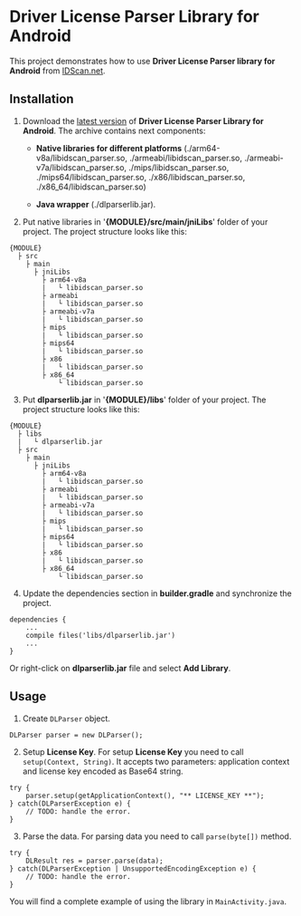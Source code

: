# Driver License Parser Library for Android

This project demonstrates how to use **Driver License Parser library for Android** from [IDScan.net](https://idscan.net/).

## Installation

1. Download the [latest version](https://idscan.net/support/dlparser-android-sdk-documentation/) of **Driver License Parser Library for Android**. The archive contains next components:
    - **Native libraries for different platforms** (./arm64-v8a/libidscan_parser.so,  ./armeabi/libidscan_parser.so,  ./armeabi-v7a/libidscan_parser.so,  ./mips/libidscan_parser.so,  ./mips64/libidscan_parser.so,  ./x86/libidscan_parser.so,  ./x86_64/libidscan_parser.so)

    - **Java wrapper** (./dlparserlib.jar).

2. Put native libraries in '**{MODULE}/src/main/jniLibs**' folder of your project. The project structure looks like this:
```
{MODULE}
  ├ src
    ├ main
      ├ jniLibs
        ├ arm64-v8a
        |   └ libidscan_parser.so
        ├ armeabi
        |   └ libidscan_parser.so
        ├ armeabi-v7a
        |   └ libidscan_parser.so
        ├ mips
        |   └ libidscan_parser.so
        ├ mips64
        |   └ libidscan_parser.so
        ├ x86
        |   └ libidscan_parser.so
        ├ x86_64
            └ libidscan_parser.so
```

3. Put **dlparserlib.jar** in '**{MODULE}/libs**' folder of your project. The project structure looks like this:
```
{MODULE}
  ├ libs
  |   └ dlparserlib.jar
  ├ src
    ├ main
      ├ jniLibs
        ├ arm64-v8a
        |   └ libidscan_parser.so
        ├ armeabi
        |   └ libidscan_parser.so
        ├ armeabi-v7a
        |   └ libidscan_parser.so
        ├ mips
        |   └ libidscan_parser.so
        ├ mips64
        |   └ libidscan_parser.so
        ├ x86
        |   └ libidscan_parser.so
        ├ x86_64
            └ libidscan_parser.so
```

4. Update the dependencies section in **builder.gradle** and synchronize the project.
```
dependencies {
    ...
    compile files('libs/dlparserlib.jar')
    ...
}
```
Or right-click on **dlparserlib.jar** file and select **Add Library**.

## Usage

1. Create ```DLParser``` object.  
```
DLParser parser = new DLParser();
```

2. Setup **License Key**. For setup **License Key** you need to call ```setup(Context, String)```. It accepts two parameters: application context and license key encoded as Base64 string.  
```
try {
    parser.setup(getApplicationContext(), "** LICENSE_KEY **");
} catch(DLParserException e) {
    // TODO: handle the error.
}
```

3. Parse the data. For parsing data you need to call ```parse(byte[])``` method.  
```
try {
    DLResult res = parser.parse(data);
} catch(DLParserException | UnsupportedEncodingException e) {
    // TODO: handle the error.
}
```

You will find a complete example of using the library in ```MainActivity.java```.
